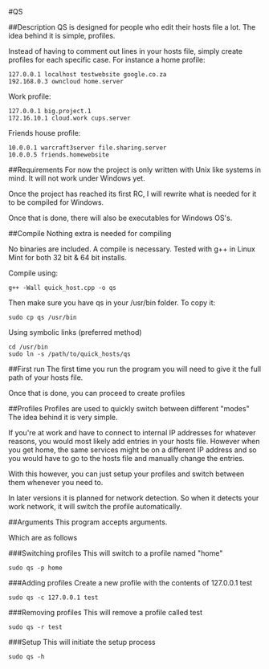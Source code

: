 #QS

##Description
QS is designed for people who edit their hosts file a lot.
The idea behind it is simple, profiles.

Instead of having to comment out lines in your hosts file,
simply create profiles for each specific case.
For instance a home profile:

    127.0.0.1 localhost testwebsite google.co.za
    192.168.0.3 owncloud home.server

Work profile:

    127.0.0.1 big.project.1
    172.16.10.1 cloud.work cups.server

Friends house profile:

    10.0.0.1 warcraft3server file.sharing.server
    10.0.0.5 friends.homewebsite

##Requirements
For now the project is only written with Unix like systems in mind.
It will not work under Windows yet.

Once the project has reached its first RC, I will rewrite what is needed
for it to be compiled for Windows.

Once that is done, there will also be executables for Windows OS's.

##Compile
Nothing extra is needed for compiling

No binaries are included. A compile is necessary.
Tested with g++ in Linux Mint for both 32 bit & 64 bit installs.

Compile using:

	g++ -Wall quick_host.cpp -o qs

Then make sure you have qs in your /usr/bin folder.
To copy it:

    sudo cp qs /usr/bin
Using symbolic links (preferred method)

    cd /usr/bin
    sudo ln -s /path/to/quick_hosts/qs

##First run
The first time you run the program you will need to give it the
full path of your hosts file.

Once that is done, you can proceed to create profiles

##Profiles
Profiles are used to quickly switch between different "modes"
The idea behind it is very simple.

If you're at work and have to connect to internal IP addresses
for whatever reasons, you would most likely add entries in your
hosts file.
However when you get home, the same services might be on a different
IP address and so you would have to go to the hosts file and manually
change the entries.

With this however, you can just setup your profiles and switch between
them whenever you need to.

In later versions it is planned for network detection. So when it
detects your work network, it will switch the profile automatically.

##Arguments
This program accepts arguments.

Which are as follows

###Switching profiles
This will switch to a profile named "home"

	sudo qs -p home

###Adding profiles
Create a new profile with the contents of 127.0.0.1 test

	sudo qs -c 127.0.0.1 test

###Removing profiles
This will remove a profile called test

	sudo qs -r test

###Setup
This will initiate the setup process

	sudo qs -h

